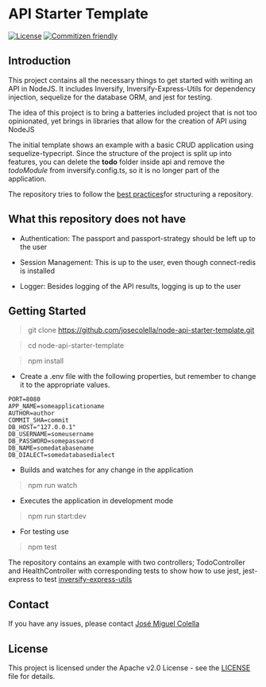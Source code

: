 # API Starter Template


[![License](https://img.shields.io/badge/License-Apache%202.0-blue.svg)](https://opensource.org/licenses/Apache-2.0)
[![Commitizen friendly](https://img.shields.io/badge/commitizen-friendly-brightgreen.svg)](http://commitizen.github.io/cz-cli/)


## Introduction

This project contains all the necessary things to get started with writing an API in NodeJS. It includes Inversify, Inversify-Express-Utils for dependency injection, sequelize for the database ORM, and jest for testing.

The idea of this project is to bring a batteries included project that is not too opinionated, yet brings in libraries that allow for the creation of API using NodeJS

The initial template shows an example with a basic CRUD application using sequelize-typecript. Since the structure of the project is split up into features, you can delete the **todo** folder inside api and remove the *todoModule* from inversify.config.ts, so it is no longer part of the application.

The repository tries to follow the [best practices](https://github.com/goldbergyoni/nodebestpractices)for structuring a repository. 


## What this repository does not have

* Authentication: The passport and passport-strategy should be left up to the user
  
* Session Management: This is up to the user, even though connect-redis is installed

* Logger: Besides logging of the API results, logging is up to the user


## Getting Started


> git clone https://github.com/josecolella/node-api-starter-template.git

> cd node-api-starter-template

> npm install

- Create a .env file with the following properties, but remember to change it to the appropriate values.

```
PORT=8080
APP_NAME=someapplicationame
AUTHOR=author
COMMIT_SHA=commit
DB_HOST="127.0.0.1"
DB_USERNAME=someusername
DB_PASSWORD=somepassword
DB_NAME=somedatabasename
DB_DIALECT=somedatabasedialect
```

- Builds and watches for any change in the application
> npm run watch

- Executes the application in development mode
> npm run start:dev

* For testing use

> npm test

The repository contains an example with two controllers; TodoController and HealthController with corresponding tests to show how to use jest, jest-express to test [inversify-express-utils](https://github.com/inversify/inversify-express-utils)


## Contact

If you have any issues, please contact [José Miguel Colella](jose.colella@dynatrace.com)


## License

This project is licensed under the Apache v2.0 License - see the [LICENSE](./LICENSE) file for details.

